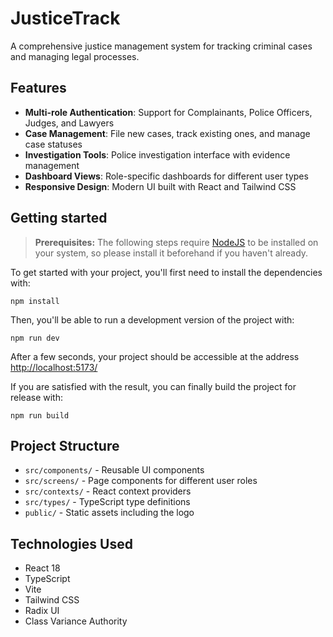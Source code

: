 # JusticeTrack

A comprehensive justice management system for tracking criminal cases and managing legal processes.

## Features

- **Multi-role Authentication**: Support for Complainants, Police Officers, Judges, and Lawyers
- **Case Management**: File new cases, track existing ones, and manage case statuses
- **Investigation Tools**: Police investigation interface with evidence management
- **Dashboard Views**: Role-specific dashboards for different user types
- **Responsive Design**: Modern UI built with React and Tailwind CSS

## Getting started

> **Prerequisites:**
> The following steps require [NodeJS](https://nodejs.org/en/) to be installed on your system, so please
> install it beforehand if you haven't already.

To get started with your project, you'll first need to install the dependencies with:

```
npm install
```

Then, you'll be able to run a development version of the project with:

```
npm run dev
```

After a few seconds, your project should be accessible at the address
[http://localhost:5173/](http://localhost:5173/)

If you are satisfied with the result, you can finally build the project for release with:

```
npm run build
```

## Project Structure

- `src/components/` - Reusable UI components
- `src/screens/` - Page components for different user roles
- `src/contexts/` - React context providers
- `src/types/` - TypeScript type definitions
- `public/` - Static assets including the logo

## Technologies Used

- React 18
- TypeScript
- Vite
- Tailwind CSS
- Radix UI
- Class Variance Authority
